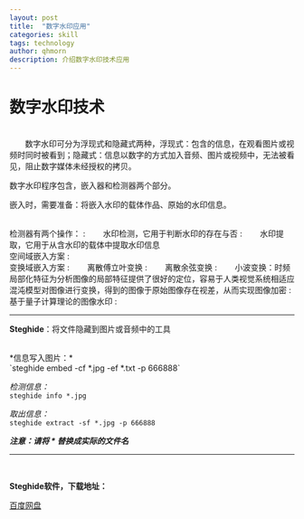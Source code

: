 ```yaml
---
layout: post
title:  "数字水印应用"
categories: skill
tags: technology
author: qhmorn
description: 介绍数字水印技术应用
---
```


数字水印技术
============

<br>
&nbsp;&nbsp;&nbsp;&nbsp;&nbsp;&nbsp;&nbsp;数字水印可分为浮现式和隐藏式两种，浮现式：包含的信息，在观看图片或视频时同时被看到；隐藏式：信息以数字的方式加入音频、图片或视频中，无法被看见，阻止数字媒体未经授权的拷贝。
<br>

数字水印程序包含，嵌入器和检测器两个部分。


嵌入时，需要准备：将嵌入水印的载体作品、原始的水印信息。

<br>
检测器有两个操作：
: &nbsp;&nbsp;&nbsp;&nbsp;&nbsp;&nbsp;&nbsp;水印检测，它用于判断水印的存在与否
: &nbsp;&nbsp;&nbsp;&nbsp;&nbsp;&nbsp;&nbsp;水印提取，它用于从含水印的载体中提取水印信息


<br>
空间域嵌入方案
: 

<br>
变换域嵌入方案
: &nbsp;&nbsp;&nbsp;&nbsp;&nbsp;&nbsp;&nbsp;离散傅立叶变换
: &nbsp;&nbsp;&nbsp;&nbsp;&nbsp;&nbsp;&nbsp;离散余弦变换
: &nbsp;&nbsp;&nbsp;&nbsp;&nbsp;&nbsp;&nbsp;小波变换：时频局部化特征为分析图像的局部特征提供了很好的定位，容易于人类视觉系统相适应

<br>
混沌模型对图像进行变换，得到的图像于原始图像存在视差，从而实现图像加密
: 

<br>
基于量子计算理论的图像水印
: 

_________________

**Steghide**：将文件隐藏到图片或音频中的工具

<br>
*信息写入图片：*
<br>
`steghide embed -cf *.jpg -ef *.txt -p 666888`

*检测信息：*
<br>
`steghide info *.jpg`

*取出信息：*
<br>
`steghide extract -sf *.jpg -p 666888`

***注意：请将 * 替换成实际的文件名***

_________________

<br>

**Steghide软件，下载地址：**

<a href="https://pan.baidu.com/s/1xVsRrlZmBOp-ciC5ixIqEQ?pwd=kyvd" target="_blank" title="百度网盘">百度网盘</a>
